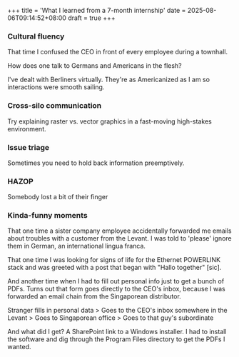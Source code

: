 +++
title = 'What I learned from a 7-month internship'
date = 2025-08-06T09:14:52+08:00
draft = true
+++



### Cultural fluency
That time I confused the CEO in front of every employee during a townhall.

How does one talk to Germans and Americans in the flesh?

I've dealt with Berliners virtually. They're as Americanized as I am so interactions were smooth sailing.

### Cross-silo communication
Try explaining raster vs. vector graphics in a fast-moving high-stakes environment.

### Issue triage
Sometimes you need to hold back information preemptively.

### HAZOP
Somebody lost a bit of their finger

### Kinda-funny moments
That one time a sister company employee accidentally forwarded me emails about troubles with a customer from the Levant. I was told to 'please' ignore them in German, an international lingua franca.

That one time I was looking for signs of life for the Ethernet POWERLINK stack and was greeted with a post that began with "Hallo together" [sic].

And another time when I had to fill out personal info just to get a bunch of PDFs. Turns out that form goes directly to the CEO's inbox, because I was forwarded an email chain from the Singaporean distributor.

Stranger fills in personal data > Goes to the CEO's inbox somewhere in the Levant > Goes to Singaporean office > Goes to that guy's subordinate

And what did I get? A SharePoint link to a Windows installer. I had to install the software and dig through the Program Files directory to get the PDFs I wanted.

<!-- ## SIT -->


<!-- ## SIP -->